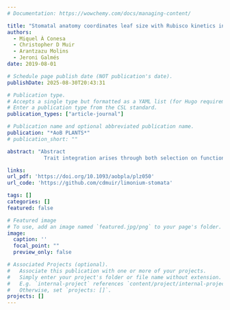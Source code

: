 ```yaml
---
# Documentation: https://wowchemy.com/docs/managing-content/

title: "Stomatal anatomy coordinates leaf size with Rubisco kinetics in the Balearic Limonium"
authors: 
  - Miquel À Conesa
  - Christopher D Muir
  - Arantzazu Molins
  - Jeroni Galmés
date: 2019-08-01

# Schedule page publish date (NOT publication's date).
publishDate: 2025-08-30T20:43:31

# Publication type.
# Accepts a single type but formatted as a YAML list (for Hugo requirements).
# Enter a publication type from the CSL standard.
publication_types: ["article-journal"]

# Publication name and optional abbreviated publication name.
publication: "*AoB PLANTS*"
# publication_short: ""

abstract: "Abstract
            Trait integration arises through both selection on functional coordination and shared developmental pathways. Different anatomical components must both work well and develop together to generate individuals with the appropriate physiology to survive and reproduce in their environment. In this study, we used a common garden experiment and Bayesian multilevel models to test whether stomatal anatomy coordinates leaf gas exchange, Rubisco kinetics, and leaf size across 10 closely related species of Limonium from the Balearic Islands. The results indicate that the anatomical determinants of maximum stomatal conductance, stomatal density and size, were functionally coordinated with Rubisco kinetics – species whose stomatal anatomy was correlated with low stomatal conductance have evolved Rubisco enzymes better adapted to low operational chloroplastic CO2 concentrations. Lower stomatal density was associated with greater leaf size, which can be explained by a greater proportion of pavement cells in large-leaved species. These results suggest that both selection for functional coordination (stomata and Rubisco kinetics) and shared development pathways (stomatal density and leaf area) likely shape patterns of trait integration between species."

links:
url_pdf: 'https://doi.org/10.1093/aobpla/plz050'
url_code: 'https://github.com/cdmuir/limonium-stomata'

tags: []
categories: []
featured: false

# Featured image
# To use, add an image named `featured.jpg/png` to your page's folder. 
image:
  caption: ''
  focal_point: ""
  preview_only: false

# Associated Projects (optional).
#   Associate this publication with one or more of your projects.
#   Simply enter your project's folder or file name without extension.
#   E.g. `internal-project` references `content/project/internal-project/index.md`.
#   Otherwise, set `projects: []`.
projects: []
---
```

